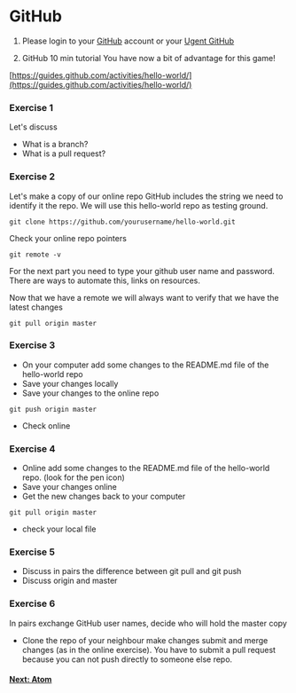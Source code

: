 # GitHub

1. Please login to your [GitHub](https://github.com) account or your [Ugent GitHub](https://github.ugent.be)

2. GitHub 10 min tutorial
You have now a bit of advantage for this game!

[https://guides.github.com/activities/hello-world/](https://guides.github.com/activities/hello-world/)

### Exercise 1

Let's discuss

- What is a branch?
- What is a pull request?

### Exercise 2

Let's make a copy of our online repo
GitHub includes the string we need to identify it the repo. We will use this hello-world repo as testing ground.

```{unix}
git clone https://github.com/yourusername/hello-world.git
```

Check your online repo pointers
```{unix}
git remote -v
```

For the next part you need to type your github user name and password. There are ways to automate this, links on resources.

Now that we have a remote we will always want to verify that we have the latest changes
```{unix}
git pull origin master
```
### Exercise 3
- On your computer add some changes to the README.md file of the hello-world repo
- Save your changes locally
- Save your changes to the online repo
```{unix}
git push origin master
```
- Check online

### Exercise 4
- Online add some changes to the README.md file of the hello-world repo. (look for the pen icon)
- Save your changes online
- Get the new changes back to your computer
```{unix}
git pull origin master
```
- check your local file

### Exercise 5

- Discuss in pairs the difference between git pull and git push
- Discuss origin and master

### Exercise 6
In pairs exchange GitHub user names, decide who will hold the master copy
- Clone the repo of your neighbour make changes submit and merge changes (as in the online exercise).
You have to submit a pull request because you can not push directly to someone else repo.

#### [Next: Atom](./006_atom.md)

